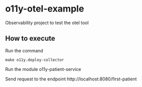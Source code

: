 # o11y-otel-example
Observability project to test the otel tool

## How to execute
Run the command 
    
    make o11y.deploy-collector

Run the module o11y-patient-service

Send request to the endpoint http://localhost:8080/first-patient

